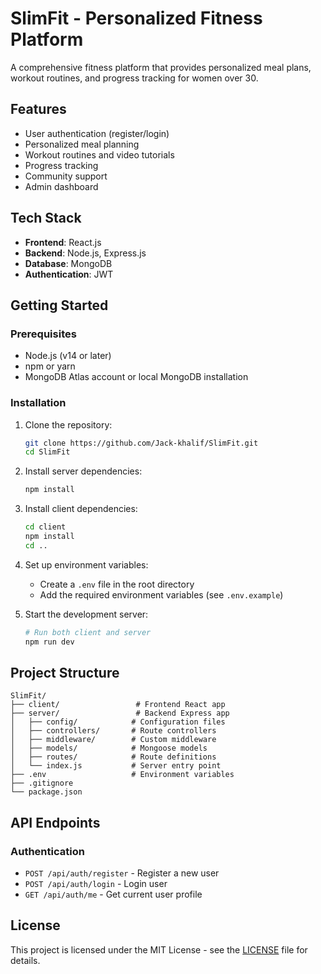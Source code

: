# SlimFit - Personalized Fitness Platform

A comprehensive fitness platform that provides personalized meal plans, workout routines, and progress tracking for women over 30.

## Features

- User authentication (register/login)
- Personalized meal planning
- Workout routines and video tutorials
- Progress tracking
- Community support
- Admin dashboard

## Tech Stack

- **Frontend**: React.js
- **Backend**: Node.js, Express.js
- **Database**: MongoDB
- **Authentication**: JWT

## Getting Started

### Prerequisites

- Node.js (v14 or later)
- npm or yarn
- MongoDB Atlas account or local MongoDB installation

### Installation

1. Clone the repository:
   ```bash
   git clone https://github.com/Jack-khalif/SlimFit.git
   cd SlimFit
   ```

2. Install server dependencies:
   ```bash
   npm install
   ```

3. Install client dependencies:
   ```bash
   cd client
   npm install
   cd ..
   ```

4. Set up environment variables:
   - Create a `.env` file in the root directory
   - Add the required environment variables (see `.env.example`)

5. Start the development server:
   ```bash
   # Run both client and server
   npm run dev
   ```

## Project Structure

```
SlimFit/
├── client/                 # Frontend React app
├── server/                 # Backend Express app
│   ├── config/            # Configuration files
│   ├── controllers/       # Route controllers
│   ├── middleware/        # Custom middleware
│   ├── models/            # Mongoose models
│   ├── routes/            # Route definitions
│   └── index.js           # Server entry point
├── .env                   # Environment variables
├── .gitignore
└── package.json
```

## API Endpoints

### Authentication
- `POST /api/auth/register` - Register a new user
- `POST /api/auth/login` - Login user
- `GET /api/auth/me` - Get current user profile

## License

This project is licensed under the MIT License - see the [LICENSE](LICENSE) file for details.
